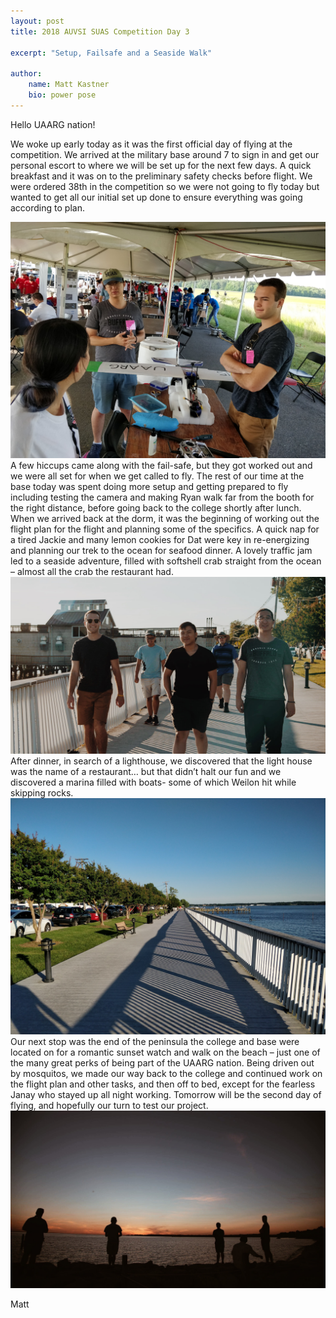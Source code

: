 ```yaml
---
layout: post
title: 2018 AUVSI SUAS Competition Day 3

excerpt: "Setup, Failsafe and a Seaside Walk"

author:
    name: Matt Kastner
    bio: power pose
---
```

Hello UAARG nation!

We woke up early today as it was the first official day of flying at the competition. We arrived at the military base around 7 to sign in and get our personal escort to where we will be set up for the next few days. A quick breakfast and it was on to the preliminary safety checks before flight. We were ordered 38th in the competition so we were not going to fly today but wanted to get all our initial set up done to ensure everything was going according to plan. 
<div class="full zoomable"><img src="/assets/images/auvsi2018/setup.jpg" ></div>
A few hiccups came along with the fail-safe, but they got worked out and we were all set for when we get called to fly. The rest of our time at the base today was spent doing more setup and getting prepared to fly including testing the camera and making Ryan walk far from the booth for the right distance, before going back to the college shortly after lunch. When we arrived back at the dorm, it was the beginning of working out the flight plan for the flight and planning some of the specifics. A quick nap for a tired Jackie and many lemon cookies for Dat were key in re-energizing and planning our trek to the ocean for seafood dinner. A lovely traffic jam led to a seaside adventure, filled with softshell crab straight from the ocean – almost all the crab the restaurant had. 
<div class="full zoomable"><img src="/assets/images/auvsi2018/walk.jpg" ></div>After dinner, in search of a lighthouse, we discovered that the light house was the name of a restaurant… but that didn’t halt our fun and we discovered a marina filled with boats- some of which Weilon hit while skipping rocks. 
<div class="full zoomable"><img src="/assets/images/auvsi2018/seaside.jpg" ></div>
Our next stop was the end of the peninsula the college and base were located on for a romantic sunset watch and walk on the beach – just one of the many great perks of being part of the UAARG nation. Being driven out by mosquitos, we made our way back to the college and continued work on the flight plan and other tasks, and then off to bed, except for the fearless Janay who stayed up all night working. Tomorrow will be the second day of flying, and hopefully our turn to test our project. 
<div class="full zoomable"><img src="/assets/images/auvsi2018/sunset.jpg" ></div>

Matt
